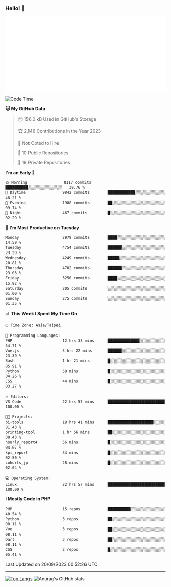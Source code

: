 ### Hello! 👋

![Metrics](/metrics.classic.svg)

<!--START_SECTION:waka-->
![Code Time](http://img.shields.io/badge/Code%20Time-629%20hrs%2021%20mins-blue)

**🐱 My GitHub Data** 

> 📦 156.0 kB Used in GitHub's Storage 
 > 
> 🏆 2,146 Contributions in the Year 2023
 > 
> 🚫 Not Opted to Hire
 > 
> 📜 10 Public Repositories 
 > 
> 🔑 19 Private Repositories 
 > 
**I'm an Early 🐤** 

```text
🌞 Morning                8117 commits        ██████████░░░░░░░░░░░░░░░   39.76 % 
🌆 Daytime                9842 commits        ████████████░░░░░░░░░░░░░   48.21 % 
🌃 Evening                1988 commits        ██░░░░░░░░░░░░░░░░░░░░░░░   09.74 % 
🌙 Night                  467 commits         █░░░░░░░░░░░░░░░░░░░░░░░░   02.29 % 
```
📅 **I'm Most Productive on Tuesday** 

```text
Monday                   2979 commits        ████░░░░░░░░░░░░░░░░░░░░░   14.59 % 
Tuesday                  4754 commits        ██████░░░░░░░░░░░░░░░░░░░   23.29 % 
Wednesday                4249 commits        █████░░░░░░░░░░░░░░░░░░░░   20.81 % 
Thursday                 4702 commits        ██████░░░░░░░░░░░░░░░░░░░   23.03 % 
Friday                   3250 commits        ████░░░░░░░░░░░░░░░░░░░░░   15.92 % 
Saturday                 205 commits         ░░░░░░░░░░░░░░░░░░░░░░░░░   01.00 % 
Sunday                   275 commits         ░░░░░░░░░░░░░░░░░░░░░░░░░   01.35 % 
```


📊 **This Week I Spent My Time On** 

```text
🕑︎ Time Zone: Asia/Taipei

💬 Programming Languages: 
PHP                      12 hrs 33 mins      ██████████████░░░░░░░░░░░   54.71 % 
Vue.js                   5 hrs 22 mins       ██████░░░░░░░░░░░░░░░░░░░   23.39 % 
Bash                     1 hr 21 mins        █░░░░░░░░░░░░░░░░░░░░░░░░   05.91 % 
Python                   58 mins             █░░░░░░░░░░░░░░░░░░░░░░░░   04.26 % 
CSS                      44 mins             █░░░░░░░░░░░░░░░░░░░░░░░░   03.27 % 

🔥 Editors: 
VS Code                  22 hrs 57 mins      █████████████████████████   100.00 % 

🐱‍💻 Projects: 
bi-tools                 18 hrs 41 mins      ████████████████████░░░░░   81.43 % 
printing-tool            1 hr 56 mins        ██░░░░░░░░░░░░░░░░░░░░░░░   08.43 % 
hourly_report4           56 mins             █░░░░░░░░░░░░░░░░░░░░░░░░   04.07 % 
kpi_report               34 mins             █░░░░░░░░░░░░░░░░░░░░░░░░   02.50 % 
cohorts_jp               28 mins             █░░░░░░░░░░░░░░░░░░░░░░░░   02.04 % 

💻 Operating System: 
Linux                    22 hrs 57 mins      █████████████████████████   100.00 % 
```

**I Mostly Code in PHP** 

```text
PHP                      15 repos            ██████████░░░░░░░░░░░░░░░   40.54 % 
Python                   3 repos             ██░░░░░░░░░░░░░░░░░░░░░░░   08.11 % 
Vue                      3 repos             ██░░░░░░░░░░░░░░░░░░░░░░░   08.11 % 
Dart                     3 repos             ██░░░░░░░░░░░░░░░░░░░░░░░   08.11 % 
CSS                      2 repos             █░░░░░░░░░░░░░░░░░░░░░░░░   05.41 % 
```




 Last Updated on 20/09/2023 00:52:26 UTC
<!--END_SECTION:waka-->

<hr>

<span style="display:inline-block">[![Top Langs](https://github-readme-stats.vercel.app/api/top-langs/?username=maureendadap&layout=compact&theme=transparent)](https://github.com/anuraghazra/github-readme-stats)</span>
<span style="display:inline-block">![Anurag's GitHub stats](https://github-readme-stats.vercel.app/api?username=maureendadap&show_icons=true&theme=transparent&count_private=true)</span>

<!--
**MaureenDadap/maureendadap** is a ✨ _special_ ✨ repository because its `README.md` (this file) appears on your GitHub profile.

Here are some ideas to get you started:

- 🔭 I’m currently working on ...
- 🌱 I’m currently learning ...
- 👯 I’m looking to collaborate on ...
- 🤔 I’m looking for help with ...
- 💬 Ask me about ...
- 📫 How to reach me: ...
- 😄 Pronouns: ...
- ⚡ Fun fact: ...
-->
